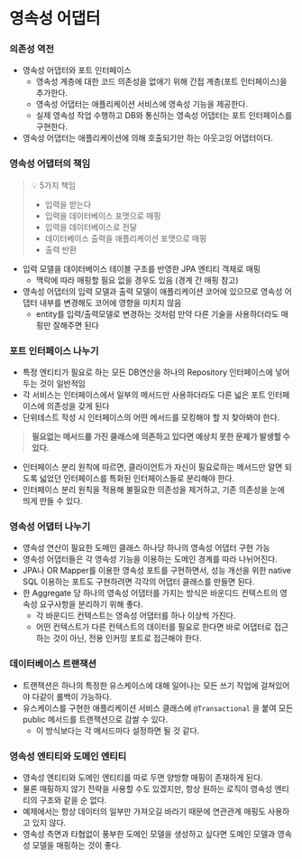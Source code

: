 # 영속성 어댑터

### 의존성 역전

* 영속성 어댑터와 포트 인터페이스
  * 영속성 계층에 대한 코드 의존성을 없애기 위해 간접 계층(포트 인터페이스)을 추가한다.
  * 영속성 어댑터는 애플리케이션 서비스에 영속성 기능을 제공한다.
  * 실제 영속성 작업 수행하고 DB와 통신하는 영속성 어댑터는 포트 인터페이스를 구현한다.
* 영속성 어댑터는 애플리케이션에 의해 호출되기만 하는 아웃고잉 어댑터이다.

### 영속성 어댑터의 책임

> 💡 5가지 책임
>
> * 입력을 받는다
> * 입력을 데이터베이스 포맷으로 매핑
> * 입력을 데이터베이스로 전달
> * 데이터베이스 출력을 애플리케이션 포맷으로 매핑
> * 출력 반환&#x20;

* 입력 모델을 데이터베이스 테이블 구조를 반영한 JPA 엔티티 객체로 매핑
  * 맥락에 따라 매핑할 필요 없을 경우도 있음 (경계 간 매핑 참고)
* 영속성 어댑터의 입력 모델과 출력 모델이 애플리케이션 코어에 있으므로 영속성 어댑터 내부를 변경해도 코어에 영향을 미치지 않음
  * entity를 입력/출력모델로 변경하는 것처럼 만약 다른 기술을 사용하더라도 매핑만 잘해주면 된다

### 포트 인터페이스 나누기

* 특정 엔티티가 필요로 하는 모든 DB연산을 하나의 Repository 인터페이스에 넣어두는 것이 일반적임
* 각 서비스는 인터페이스에서 일부의 메서드만 사용하더라도 다른 넓은 포트 인터페이스에 의존성을 갖게 된다
* 단위테스트 작성 시 인터페이스의 어떤 메서드를 모킹해야 할 지 찾아봐야 한다.

> **필요없는 메서드를 가진 클래스에 의존하고 있다면 예상치 못한 문제가 발생할 수 있다.**

* 인터페이스 분리 원칙에 따르면, 클라이언트가 자신이 필요로하는 메서드만 알면 되도록 넓었던 인터페이스를 특화된 인터페이스들로 분리해야 한다.
* 인터페이스 분리 원칙을 적용해 불필요한 의존성을 제거하고, 기존 의존성을 눈에 띄게 만들 수 있다.

### 영속성 어댑터 나누기

* 영속성 연산이 필요한 도메인 클래스 하나당 하나의 영속성 어댑터 구현 가능
* 영속성 어댑터들은 각 영속성 기능을 이용하는 도메인 경계를 따라 나뉘어진다.
* JPA나 OR Mapper를 이용한 영속성 포트를 구현하면서, 성능 개선을 위한 native SQL 이용하는 포트도 구현하려면 각각의 어댑터 클래스를 만들면 된다.
* 한 Aggregate 당 하나의 영속성 어댑터를 가지는 방식은 바운디드 컨텍스트의 영속성 요구사항을 분리하기 위해 좋다.
  * 각 바운디드 컨텍스트는 영속성 어댑터를 하나 이상씩 가진다.
  * 어떤 컨텍스트가 다른 컨텍스트의 데이터를 필요로 한다면 바로 어댑터로 접근하는 것이 아닌, 전용 인커밍 포트로 접근해야 한다.

### 데이터베이스 트랜잭션

* 트랜잭션은 하나의 특정한 유스케이스에 대해 일어나는 모든 쓰기 작업에 걸쳐있어야 다같이 롤백이 가능하다.
* 유스케이스를 구현한 애플리케이션 서비스 클래스에 `@Transactional` 을 붙여 모든 public 메서드를 트랜잭션으로 감쌀 수 있다.
  * 이 방식보다는 각 메서드마다 설정하면 될 것 같다.

### 영속성 엔티티와 도메인 엔티티

* 영속성 엔티티와 도메인 엔티티를 따로 두면 양방향 매핑이 존재하게 된다.
* 물론 매핑하지 않기 전략을 사용할 수도 있겠지만, 항상 원하는 로직이 영속성 엔티티의 구조와 같을 순 없다.
* 예제에서는 항상 데이터의 일부만 가져오길 바라기 때문에 연관관계 매핑도 사용하고 있지 않다.
* 영속성 측면과 타협없이 풍부한 도메인 모델을 생성하고 싶다면 도메인 모델과 영속성 모델을 매핑하는 것이 좋다.
